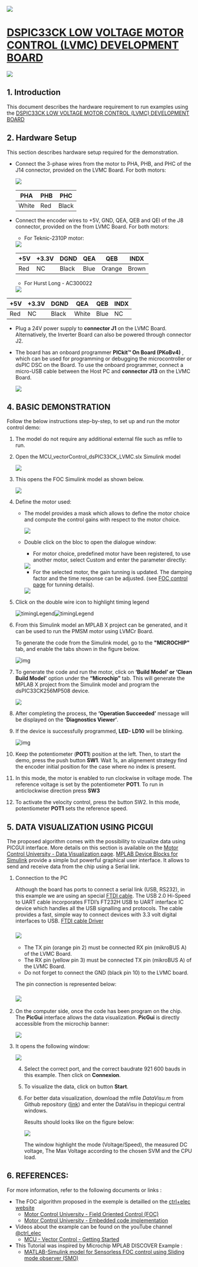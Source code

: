 ![](./../../img/logo.png)

# [DSPIC33CK LOW VOLTAGE MOTOR CONTROL (LVMC) DEVELOPMENT BOARD](https://www.microchip.com/en-us/development-tool/DM330031)

![](/home/rdelpoux/Documents/Travail/Recherche/Moteurs/ctrl-elec/github/ctrl-elec/img/vectorControl/3182-dm330031.jpg)

## 1. Introduction

This document describes the hardware requirement to run examples using the [DSPIC33CK LOW VOLTAGE MOTOR CONTROL (LVMC) DEVELOPMENT BOARD](https://www.microchip.com/en-us/development-tool/DM330031)

## 2. Hardware Setup

This section describes hardware setup required for the demonstration.

- Connect the 3-phase wires from the motor to PHA, PHB, and PHC of the J14 connector, provided on the LVMC Board. For both motors:

  <img src="./../../img/vectorControl/power.jpg" />

  | PHA   | PHB  | PHC   |
  | ----- | ---- | ----- |
  | White | Red  | Black |

- Connect the encoder wires to +5V, GND, QEA, QEB and QEI of the J8 connector, provided on the from LVMC Board. For both motors:

  - For Teknic-2310P motor:

  <img src="./../../img/vectorControl/encorderTecknic.jpg" />

  | +5V  | +3.3V | DGND  | QEA  | QEB    | INDX  |
  | ---- | ----- | ----- | ---- | ------ | ----- |
  | Red  | NC    | Black | Blue | Orange | Brown |

  - For Hurst Long - AC300022

  <img src="./../../img/vectorControl/encoderHurst.jpg"/>

| +5V  | +3.3V | DGND  | QEA   | QEB  | INDX |
| ---- | ----- | ----- | ----- | ---- | ---- |
| Red  | NC    | Black | White | Blue | NC   |

- Plug a 24V power supply to **connector J1** on the LVMC Board. Alternatively, the Inverter Board can also be powered through connector J2.
- The board has an onboard programmer **PICkit™ On Board (PKoBv4)** , which can be used for programming or debugging the microcontroller or dsPIC DSC on the Board. To use the onboard programmer, connect a  micro-USB cable between the Host PC and **connector J13** on the LVMC Board.

  <img src="./../../img/vectorControl/PKoBv4.jpg"/>

## 4. BASIC DEMONSTRATION

Follow the below instructions step-by-step, to set up and run the motor control demo:

1. The model do not require any additional external file such as mfile to run.

2. Open the MCU_vectorControl_dsPIC33CK_LVMC.slx Simulink model

   <img src="./../../img/vectorControl/currentFolder.png" />

3. This opens the FOC Simulink model as shown below.

   <img src="./../../img/vectorControl/ModelwithSampleTime.png" />

4. Define the motor used:

   - The model provides a mask which allows to define the motor choice and compute the control gains with respect to the motor choice.

      <img src="./../../img/vectorControl/MotorChoiceGainTunning.png" />

   - Double click on the bloc to open the dialogue window:

      - For motor choice, predefined motor have been registered, to use another motor, select Custom and enter the parameter directly:

      <img src="./../../img/vectorControl/MotorSelection.png" />

      - For the selected motor, the gain tunning is updated. The damping factor and the time response can be adjusted. (see [FOC control page](https://ctrl-elec.fr/mcu_electric_motor_field_oriented_control_controller.html) for tunning details).

      <img src="./../../img/vectorControl/GainTunning.png" />




5. Click on the double wire icon to highlight timing legend 

   ![timingLegend](./../../img/vectorControl/iconLegend.png)![timingLegend](./../../img/vectorControl/timingLegend.png)

6. From this Simulink model an MPLAB X project can be  generated, and it can be used to run the PMSM motor using LVMCr Board. 

   To generate the code from the Simulink model, go to the **"MICROCHIP"** tab, and enable the tabs shown in the figure below.

   ![img](./../../img/vectorControl/SelectProg.png)

7. To generate the code and run the motor, click on **‘Build Model’ or ‘Clean Build Model’** option under the **“Microchip”** tab. This will generate the MPLAB X project from the Simulink model and program the dsPIC33CK256MP508 device.

     ![](./../../img/vectorControl/BuildModel.png)

8. After completing the process, the **‘Operation Succeeded’** message will be displayed on the **‘Diagnostics Viewer’**.

9. If the device is successfully programmed, **LED- LD10** will be blinking.

   ![img](./../../img/vectorControl/SWPOT.jpg)

10. Keep the potentiometer (**POT1**) position at the left. Then, to start the demo, press the push button **SW1**. Wait 1s, an alignement strategy find the encoder initial position for the case where no index is present. 

11. In this mode, the motor is enabled to run clockwise in voltage mode. The reference voltage is set by the potentiometer **POT1**. To run in anticlockwise direction press **SW3**

12. To activate the velocity control, press the button SW2. In this mode, potentiometer **POT1** sets the reference speed. 

## 5. DATA VISUALIZATION USING PICGUI

The proposed algorithm comes with the possibility to vizualize data using PICGUI interface. More details on this section is available on the [Motor Control University - Data Visualization page](https://ctrl-elec.fr/mcu_electric_motor_embeddedCode_datavisu.html). [MPLAB Device Blocks for Simulink](https://www.mathworks.com/matlabcentral/fileexchange/71892) provide a simple but powerful graphical user interface. It allows to send and receive data from the chip using a Serial link.

1. Connection to the PC

   Although the board has ports to connect a serial link (USB, RS232), in this example we are using an special [FTDI cable](https://www.ftdichip.com/Support/Documents/DataSheets/Cables/DS_C232HD_UART_CABLE.pdf). The USB 2.0 Hi-Speed to UART cable incorporates FTDI’s FT232H USB to UART interface IC device which handles all the USB signalling and protocols.  The cable provides a fast, simple way to connect devices with 3.3 volt digital interfaces to USB. 
   [FTDI cable Driver](https://www.ftdichip.com/Drivers/VCP.htm)

   ### <img src="./../../img/vectorControl/C232HDconnection.png">

   - The TX pin (orange pin 2) must be connected RX pin (mikroBUS A) of the LVMC Board.
   - The RX pin (yellow pin 3) must be connected TX pin (mikroBUS A) of the LVMC Board.
   - Do not forget to connect the GND (black pin 10) to the LVMC board.

   The pin connection is represented below:

   ### ![](./../../img/vectorControl/RXTXConnection.png)

2. On the computer side, once the code has been program on the chip. The **PicGui** interface allows the data visualization. **PicGui** is directly accessible from the microchip banner:

   ![](./../../img/vectorControl/banner.png)

3. It opens the following window:

   ![](./../../img/vectorControl/picgui.PNG)

   4. Select the correct port, and the correct baudrate 921 600 bauds in this example. Then click on **Connexion**.

   5. To visualize the data, click on button **Start**.

   6. For better data visualization, download the mfile *DataVisu.m* from Github repository ([link](https://github.com/rdelpoux/ctrl-elec/tree/main/MCU/vectorControl)) and enter the DataVisu in thepicgui central windows. 

      Results should looks like on the figure below:

      ![](./../../img/vectorControl/DataVisu.png)

      The window highlight the mode (Voltage/Speed), the measured DC voltage, The Max Voltage according to the chosen SVM and the CPU load.

## 6. REFERENCES:

For more information, refer to the following documents or links :

- The FOC algorithm proposed in the exemple is detailled on the [ctrl+elec website](https://www.ctrl-elec.fr)
  - [Motor Control University - Field Oriented Control (FOC)](mcu_electric_motor_field_oriented_control_FOC.html)
  - [Motor Control University - Embedded code implementation](https://ctrl-elec.fr/mcu_electric_motor_embeddedCode_intro.html)
- Videos about the example can be found on the youTube channel [@ctrl_elec](https://www.youtube.com/@ctrl_elec)
  - [MCU - Vector Control - Getting Started](https://youtu.be/fAhIvsgS1aM?si=tAoGpcwJagEB3y5x)
- This Tutorial was inspired by Microchip MPLAB DISCOVER Example :
  - [MATLAB-Simulink model for Sensorless FOC control using Sliding mode observer (SMO)](https://mplab-discover.microchip.com/v2/item/com.microchip.code.examples/com.microchip.matlab.project/com.microchip.subcategories.motor-control-and-drive/com.microchip.matlab.project.matlab-mclv-48v-300w-dspic33ck64mc105-foc-smo/1.0.0?view=about)
